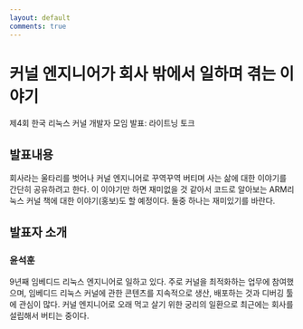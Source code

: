 ```yaml
---
layout: default
comments: true
---
```


# 커널 엔지니어가 회사 밖에서 일하며 겪는 이야기
제4회 한국 리눅스 커널 개발자 모임 발표: 라이트닝 토크

## 발표내용
회사라는 울타리를 벗어나 커널 엔지니어로 꾸역꾸역 버티며 사는 삶에 대한
이야기를 간단히 공유하려고 한다. 이 이야기만 하면 재미없을 것 같아서 코드로
알아보는 ARM리눅스 커널 책에 대한 이야기(홍보)도 할 예정이다. 둘중 하나는
재미있기를 바란다.

## 발표자 소개

### 윤석훈
9년째 임베디드 리눅스 엔지니어로 일하고 있다. 주로 커널을 최적화하는 업무에
참여했으며, 임베디드 리눅스 커널에 관한 콘텐츠를 지속적으로 생산, 배포하는 것과
디버깅 툴에 관심이 많다. 커널 엔지니어로 오래 먹고 살기 위한 궁리의 일환으로
최근에는 회사를 설립해서 버티는 중이다.
